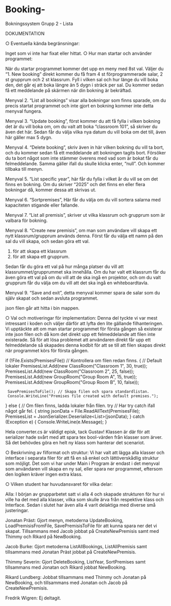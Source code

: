 # Booking-


Bokningssystem Grupp 2 - Lista

DOKUMENTATION


○ Eventuella kända begränsningar:

Inget som vi inte har fixat eller hittat. 
○ Hur man startar och använder programmet:

När du startar programmet kommer det upp en meny med 8st val. Väljer du “1. New booking” direkt kommer du få fram 4 st förprogrammerade salar, 2 st grupprum och 2 st klassrum. Fyll i vilken sal och hur länge du vill boka den, det går ej att boka längre än 5 dygn i sträck per sal. Du kommer sedan få ett meddelande på skärmen när din bokning är bekräftad. 

Menyval 2. “List all bookings” visar alla bokningar som finns sparade, om du precis startat programmet och inte gjort en bokning kommer inte detta menyval fungera. 

Menyval 3. “Update booking”, först kommer du att få fylla i vilken bokning det är du vill boka om, om du valt att boka “classroom 101”, så skriver du även det här. Sedan får du välja vilka nya datum du vill boka om det till, även här gäller max 5 dygn. 

Menyval 4. “Delete booking”, skriv även in här vilken bokning du vill ta bort, och du kommer sedan få ett meddelande att bokningen tagits bort. Försöker du ta bort något som inte stämmer överens med vad som är bokat får du felmeddelande. Samma gäller ifall du skulle klicka enter, “null”. Och kommer tillbaka till menyn.

Menyval 5. “List specific year”, här får du fylla i vilket år du vill se om det finns en bokning. Om du skriver “2025” och det finns en eller flera bokningar då, kommer dessa att skrivas ut.

Menyval 6. “Sortpremises”, Här får du välja om du vill sortera salarna med kapaciteten stigande eller fallande. 

Menyval 7. “List all premisis”, skriver ut vilka klassrum och grupprum som är valbara för bokning. 

Menyval 8. “Create new premisis”, om man som användare vill skapa ett nytt klassrum/grupprum används denna. Först får du välja ett namn på den sal du vill skapa, och sedan göra ett val.

1. för att skapa ett klassrum
2. för att skapa ett grupprum. 

Sedan får du göra ett val på hur många platser du vill att klassrummet/grupprummet ska innehålla. Om du har valt ett klassrum får du även göra ett val på om du vill att de ska ingå en projektor, och om du valt grupprum får du välja om du vill att det ska ingå en whiteboardtavla. 

Menyval 9. “Save and exit”, detta menyval kommer spara de salar som du själv skapat och sedan avsluta programmet. 

json filen går att hitta i bin mappen.

○ Val och motiveringar för implementation:
Denna del tyckte vi var mest intressant i koden och väljer därför att lyfta den lite gällande filhanteringen. Vi upptäckte att om man startar programmet för första gången så existerar inte json filen och då kom det direkt upp ett felmeddelande att filen inte existerade. Så för att lösa problemet att användaren direkt får upp ett felmeddelande så skapades denna kodbit för att se till att filen skapas direkt när programmet körs för första gången. 

 if (!File.Exists(PremisesFile)) // Kontrollera om filen redan finns.
 {
     // Default lokaler
     PremisesList.Add(new ClassRoom("Classroom 1", 30, true));
     PremisesList.Add(new ClassRoom("Classroom 2", 25, false));
     PremisesList.Add(new GroupRoom("Group Room A", 15, true));
     PremisesList.Add(new GroupRoom("Group Room B", 10, false));

     SavePremisesToFile(); // Skapa filen och spara standardlistan.
     Console.WriteLine("Premises file created with default premises.");
 }
 else
 {
     // Om filen finns, ladda lokaler från filen.
     try // Har try catch ifall något går fel.
     {
         string jsonData = File.ReadAllText(PremisesFile);
         PremisesList = JsonSerializer.Deserialize<List<Premises>>(jsonData);
     }
     catch (Exception e)
     {
         Console.WriteLine(e.Message);
     }



Hela converter.cs är väldigt episk, tack Gustav! Klassen är där för att serializer hade svårt med att spara tex bool-värden från klasser som ärver. Så det behövdes göra en helt ny klass som hanterar det scenariot. 

○ Beskrivning av filformat och struktur:
Vi har valt att lägga alla klasser och interface i separata filer för att få en så enkel och lättöverskådlig struktur som möjligt. Det som vi har under Main i Program är endast i det menyval som användaren vill skapa en ny sal, eller spara ner programmet, eftersom den logiken kräver ingen extra klass.

○ Vilken student har huvudansvaret för vilka delar:

Alla: I början av grupparbetet satt vi alla 4 och skapade strukturen för hur vi ville ha det med alla klasser, vilka som skulle ärva från respektive klass och Interface. Sedan i slutet har även alla 4 varit delaktiga med diverse små justeringar. 

Jonatan Präst: Gjort menyn, metoderna UpdateBooking, LoadPremisisFromFile, SavePremisisToFile för att kunna spara ner det vi skapat. Tillsammans med Jacob jobbat på CreateNewPremisis samt med Thimmy och Rikard på NewBooking. 
	
Jacob Burke: Gjort metoderna ListAllBookings, ListAllPremisis samt tillsammans med Jonatan Präst jobbat på CreateNewPremisis. 

Thimmy Severin: Gjort DeleteBooking, ListYear, SortPremises samt tillsammans med Jonatan och Rikard jobbat NewBooking. 

Rikard Lundberg: Jobbat tillsammans med Thimmy och Jonatan på NewBooking, och tillsammans med Jonatan och Jacob på CreateNewPremisis.

Fredrik Wigren: Ej deltagit.
 









